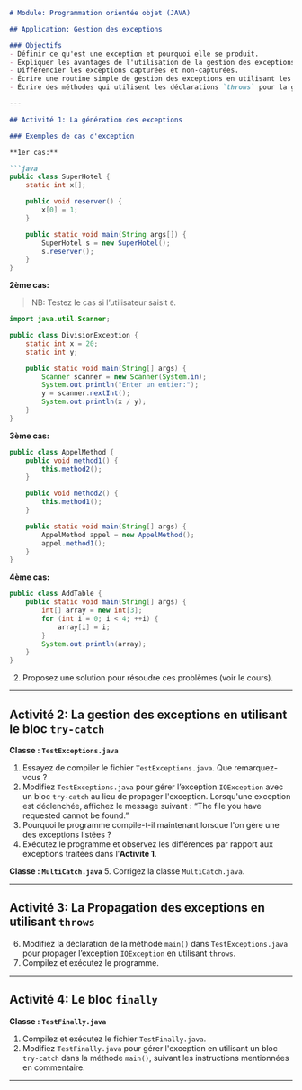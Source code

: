 ```markdown
# Module: Programmation orientée objet (JAVA)

## Application: Gestion des exceptions

### Objectifs
- Définir ce qu'est une exception et pourquoi elle se produit.
- Expliquer les avantages de l'utilisation de la gestion des exceptions en Java.
- Différencier les exceptions capturées et non-capturées.
- Écrire une routine simple de gestion des exceptions en utilisant les blocs `try-catch` et `try-finally`.
- Écrire des méthodes qui utilisent les déclarations `throws` pour la gestion des exceptions.

---

## Activité 1: La génération des exceptions

### Exemples de cas d'exception

**1er cas:**

```java
public class SuperHotel {
    static int x[];

    public void reserver() {
        x[0] = 1;
    }

    public static void main(String args[]) {
        SuperHotel s = new SuperHotel();
        s.reserver();
    }
}
```

**2ème cas:**
> NB: Testez le cas si l’utilisateur saisit `0`.

```java
import java.util.Scanner;

public class DivisionException {
    static int x = 20;
    static int y;

    public static void main(String[] args) {
        Scanner scanner = new Scanner(System.in);
        System.out.println("Enter un entier:");
        y = scanner.nextInt();
        System.out.println(x / y);
    }
}
```

**3ème cas:**

```java
public class AppelMethod {
    public void method1() {
        this.method2();
    }

    public void method2() {
        this.method1();
    }

    public static void main(String[] args) {
        AppelMethod appel = new AppelMethod();
        appel.method1();
    }
}
```

**4ème cas:**

```java
public class AddTable {
    public static void main(String[] args) {
        int[] array = new int[3];
        for (int i = 0; i < 4; ++i) {
            array[i] = i;
        }
        System.out.println(array);
    }
}
```

2) Proposez une solution pour résoudre ces problèmes (voir le cours).

---

## Activité 2: La gestion des exceptions en utilisant le bloc `try-catch`

**Classe : `TestExceptions.java`**
1. Essayez de compiler le fichier `TestExceptions.java`. Que remarquez-vous ?
2. Modifiez `TestExceptions.java` pour gérer l’exception `IOException` avec un bloc `try-catch` au lieu de propager l'exception. Lorsqu'une exception est déclenchée, affichez le message suivant : “The file you have requested cannot be found.”
3. Pourquoi le programme compile-t-il maintenant lorsque l'on gère une des exceptions listées ?
4. Exécutez le programme et observez les différences par rapport aux exceptions traitées dans l’**Activité 1**.

**Classe : `MultiCatch.java`**
5. Corrigez la classe `MultiCatch.java`.

---

## Activité 3: La Propagation des exceptions en utilisant `throws`

6. Modifiez la déclaration de la méthode `main()` dans `TestExceptions.java` pour propager l’exception `IOException` en utilisant `throws`.
7. Compilez et exécutez le programme.

---

## Activité 4: Le bloc `finally`

**Classe : `TestFinally.java`**
1. Compilez et exécutez le fichier `TestFinally.java`.
2. Modifiez `TestFinally.java` pour gérer l'exception en utilisant un bloc `try-catch` dans la méthode `main()`, suivant les instructions mentionnées en commentaire.

---
```